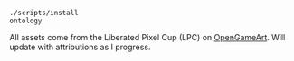 ```
./scripts/install
ontology
```

All assets come from the Liberated Pixel Cup (LPC) on [OpenGameArt](https://opengameart.com). Will update with attributions as I progress.